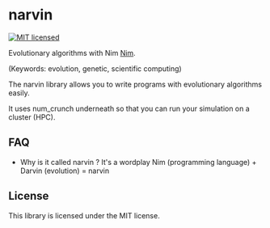 # narvin

[![MIT licensed](https://img.shields.io/github/license/willi-kappler/num_crunch)](./LICENSE)

Evolutionary algorithms with Nim [Nim](https://nim-lang.org/ "The Nim programming language").

(Keywords: evolution, genetic, scientific computing)

The narvin library allows you to write programs with evolutionary algorithms easily.

It uses num_crunch underneath so that you can run your simulation on a cluster (HPC).



## FAQ
- Why is it called narvin ?
    It's a wordplay Nim (programming language) + Darvin (evolution) = narvin


## License
This library is licensed under the MIT license.


